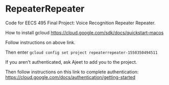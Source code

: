 # RepeaterRepeater
Code for EECS 495 Final Project: Voice Recognition Repeater Repeater. 

How to install gcloud
https://cloud.google.com/sdk/docs/quickstart-macos

Follow instructions on above link.

Then enter
`gcloud config set project repeaterrepeater-1550350494511`

If you aren't authenticated, ask Ajeet to add you to the project.

Then follow instructions on this link to complete authentication:
https://cloud.google.com/docs/authentication/getting-started

